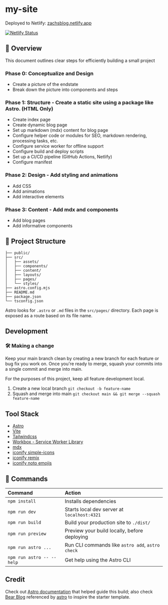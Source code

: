 # my-site 

Deployed to Netlify: [zachsblog.netlify.app](https://zachsblog.netlify.app/)

[![Netlify Status](https://api.netlify.com/api/v1/badges/ca5b8b51-f7ed-4b2b-9a7b-5492256692ad/deploy-status)](https://app.netlify.com/sites/zachsblog/deploys)

## 👀 Overview

This document outlines clear steps for efficiently building a small project

### Phase 0: Conceptualize and Design
- Create a picture of the endstate
- Break down the picture into components and steps

### Phase 1: Structure - Create a static site using a package like Astro. (HTML Only)
- Create index page
- Create dynamic blog page
- Set up markdown (mdx) content for blog page
- Configure helper code or modules for SEO, markdown rendering, processing tasks, etc.
- Configure service worker for offline support
- Configure build and deploy scripts
- Set up a CI/CD pipeline (GitHub Actions, Netlify)
- Configure manifest
  

### Phase 2: Design - Add styling and animations
- Add CSS
- Add animations
- Add interactive elements
  
### Phase 3: Content - Add mdx and components
- Add blog pages
- Add informative components
  
## 🚀 Project Structure

```text
├── public/
├── src/
│   ├── assets/
│   ├── components/
│   ├── content/
│   ├── layouts/
│   ├── pages/
│   └── styles/
├── astro.config.mjs
├── README.md
├── package.json
└── tsconfig.json
```

Astro looks for `.astro` or `.md` files in the `src/pages/` directory. Each page is exposed as a route based on its file name.

## Development

### 🛠️ Making a change

Keep your main branch clean by creating a new branch for each feature or bug fix you work on. Once you're ready to merge, squash your commits into a single commit and merge into main.

For the purposes of this project, keep all feature development local.
1. Create a new local branch `git checkout -b feature-name`
2. Squash and merge into main `git checkout main && git merge --squash feature-name`

## Tool Stack

- [Astro](https://astro.build)
- [Vite](https://vitejs.dev/)
- [Tailwindcss](https://tailwindcss.com/docs)
- [Workbox - Service Worker Library](https://developer.chrome.com/docs/workbox)
- [mdx](https://mdxjs.com/)
- [iconify simple-icons](https://icon-sets.iconify.design/simple-icons/)
- [iconify remix](https://icon-sets.iconify.design/remix/)
- [iconify noto emojis](https://icon-sets.iconify.design/noto/)

## 🧞 Commands

| Command                   | Action                                           |
| :------------------------ | :----------------------------------------------- |
| `npm install`             | Installs dependencies                            |
| `npm run dev`             | Starts local dev server at `localhost:4321`      |
| `npm run build`           | Build your production site to `./dist/`          |
| `npm run preview`         | Preview your build locally, before deploying     |
| `npm run astro ...`       | Run CLI commands like `astro add`, `astro check` |
| `npm run astro -- --help` | Get help using the Astro CLI                     |

## Credit

Check out [Astro documentation](https://docs.astro.build) that helped guide this build; also check [Bear Blog](https://github.com/HermanMartinus/bearblog/) referenced by [astro](https://docs.astro.build) to inspire the starter template.
